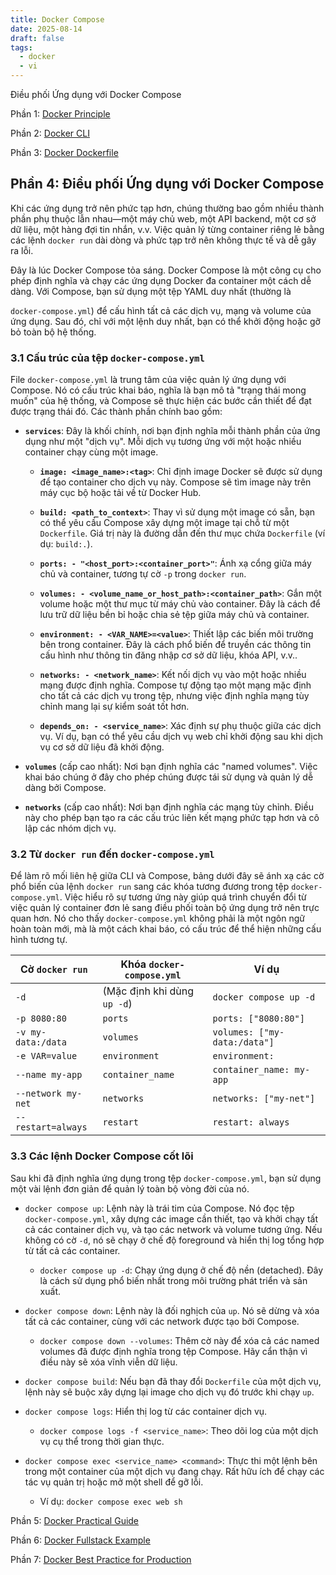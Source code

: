 ```yaml
---
title: Docker Compose
date: 2025-08-14
draft: false
tags:
  - docker
  - vi
---
```

Điều phối Ứng dụng với Docker Compose
<!--more-->

Phần 1: [Docker Principle](https://blog.nagih.io.vn/post/docker/docker/) 

Phần 2: [Docker CLI](https://blog.nagih.io.vn/post/docker/docker-cli/)

Phần 3: [Docker Dockerfile](https://blog.nagih.io.vn/post/docker/docker-dockerfile/)

## Phần 4: Điều phối Ứng dụng với Docker Compose

Khi các ứng dụng trở nên phức tạp hơn, chúng thường bao gồm nhiều thành phần phụ thuộc lẫn nhau—một máy chủ web, một API backend, một cơ sở dữ liệu, một hàng đợi tin nhắn, v.v. Việc quản lý từng container riêng lẻ bằng các lệnh `docker run` dài dòng và phức tạp trở nên không thực tế và dễ gây ra lỗi.

Đây là lúc Docker Compose tỏa sáng. Docker Compose là một công cụ cho phép định nghĩa và chạy các ứng dụng Docker đa container một cách dễ dàng. Với Compose, bạn sử dụng một tệp YAML duy nhất (thường là

`docker-compose.yml`) để cấu hình tất cả các dịch vụ, mạng và volume của ứng dụng. Sau đó, chỉ với một lệnh duy nhất, bạn có thể khởi động hoặc gỡ bỏ toàn bộ hệ thống.

### 3.1 Cấu trúc của tệp `docker-compose.yml`

File `docker-compose.yml` là trung tâm của việc quản lý ứng dụng với Compose. Nó có cấu trúc khai báo, nghĩa là bạn mô tả "trạng thái mong muốn" của hệ thống, và Compose sẽ thực hiện các bước cần thiết để đạt được trạng thái đó. Các thành phần chính bao gồm:

- **`services`**: Đây là khối chính, nơi bạn định nghĩa mỗi thành phần của ứng dụng như một "dịch vụ". Mỗi dịch vụ tương ứng với một hoặc nhiều container chạy cùng một image.
    
    - **`image: <image_name>:<tag>`**: Chỉ định image Docker sẽ được sử dụng để tạo container cho dịch vụ này. Compose sẽ tìm image này trên máy cục bộ hoặc tải về từ Docker Hub.
        
    - **`build: <path_to_context>`**: Thay vì sử dụng một image có sẵn, bạn có thể yêu cầu Compose xây dựng một image tại chỗ từ một `Dockerfile`. Giá trị này là đường dẫn đến thư mục chứa `Dockerfile` (ví dụ: `build:.`).
        
    - **`ports: - "<host_port>:<container_port>"`**: Ánh xạ cổng giữa máy chủ và container, tương tự cờ `-p` trong `docker run`.
        
    - **`volumes: - <volume_name_or_host_path>:<container_path>`**: Gắn một volume hoặc một thư mục từ máy chủ vào container. Đây là cách để lưu trữ dữ liệu bền bỉ hoặc chia sẻ tệp giữa máy chủ và container.
        
    - **`environment: - <VAR_NAME>=<value>`**: Thiết lập các biến môi trường bên trong container. Đây là cách phổ biến để truyền các thông tin cấu hình như thông tin đăng nhập cơ sở dữ liệu, khóa API, v.v..
        
    - **`networks: - <network_name>`**: Kết nối dịch vụ vào một hoặc nhiều mạng được định nghĩa. Compose tự động tạo một mạng mặc định cho tất cả các dịch vụ trong tệp, nhưng việc định nghĩa mạng tùy chỉnh mang lại sự kiểm soát tốt hơn.
        
    - **`depends_on: - <service_name>`**: Xác định sự phụ thuộc giữa các dịch vụ. Ví dụ, bạn có thể yêu cầu dịch vụ web chỉ khởi động sau khi dịch vụ cơ sở dữ liệu đã khởi động.
        
- **`volumes`** (cấp cao nhất): Nơi bạn định nghĩa các "named volumes". Việc khai báo chúng ở đây cho phép chúng được tái sử dụng và quản lý dễ dàng bởi Compose.
    
- **`networks`** (cấp cao nhất): Nơi bạn định nghĩa các mạng tùy chỉnh. Điều này cho phép bạn tạo ra các cấu trúc liên kết mạng phức tạp hơn và cô lập các nhóm dịch vụ.
    

### 3.2 Từ `docker run` đến `docker-compose.yml`

Để làm rõ mối liên hệ giữa CLI và Compose, bảng dưới đây sẽ ánh xạ các cờ phổ biến của lệnh `docker run` sang các khóa tương đương trong tệp `docker-compose.yml`. Việc hiểu rõ sự tương ứng này giúp quá trình chuyển đổi từ việc quản lý container đơn lẻ sang điều phối toàn bộ ứng dụng trở nên trực quan hơn. Nó cho thấy `docker-compose.yml` không phải là một ngôn ngữ hoàn toàn mới, mà là một cách khai báo, có cấu trúc để thể hiện những cấu hình tương tự.

|Cờ `docker run`|Khóa `docker-compose.yml`|Ví dụ|
|---|---|---|
|`-d`|(Mặc định khi dùng `up -d`)|`docker compose up -d`|
|`-p 8080:80`|`ports`|`ports: ["8080:80"]`|
|`-v my-data:/data`|`volumes`|`volumes: ["my-data:/data"]`|
|`-e VAR=value`|`environment`|`environment:`|
|`--name my-app`|`container_name`|`container_name: my-app`|
|`--network my-net`|`networks`|`networks: ["my-net"]`|
|`--restart=always`|`restart`|`restart: always`|

### 3.3 Các lệnh Docker Compose cốt lõi

Sau khi đã định nghĩa ứng dụng trong tệp `docker-compose.yml`, bạn sử dụng một vài lệnh đơn giản để quản lý toàn bộ vòng đời của nó.

- `docker compose up`: Lệnh này là trái tim của Compose. Nó đọc tệp `docker-compose.yml`, xây dựng các image cần thiết, tạo và khởi chạy tất cả các container dịch vụ, và tạo các network và volume tương ứng. Nếu không có cờ `-d`, nó sẽ chạy ở chế độ foreground và hiển thị log tổng hợp từ tất cả các container.
    
    - `docker compose up -d`: Chạy ứng dụng ở chế độ nền (detached). Đây là cách sử dụng phổ biến nhất trong môi trường phát triển và sản xuất.
        
- `docker compose down`: Lệnh này là đối nghịch của `up`. Nó sẽ dừng và xóa tất cả các container, cùng với các network được tạo bởi Compose.
    
    - `docker compose down --volumes`: Thêm cờ này để xóa cả các named volumes đã được định nghĩa trong tệp Compose. Hãy cẩn thận vì điều này sẽ xóa vĩnh viễn dữ liệu.
        
- `docker compose build`: Nếu bạn đã thay đổi `Dockerfile` của một dịch vụ, lệnh này sẽ buộc xây dựng lại image cho dịch vụ đó trước khi chạy `up`.
    
- `docker compose logs`: Hiển thị log từ các container dịch vụ.
    
    - `docker compose logs -f <service_name>`: Theo dõi log của một dịch vụ cụ thể trong thời gian thực.
        
- `docker compose exec <service_name> <command>`: Thực thi một lệnh bên trong một container của một dịch vụ đang chạy. Rất hữu ích để chạy các tác vụ quản trị hoặc mở một shell để gỡ lỗi.
    
    - Ví dụ: `docker compose exec web sh`
        


Phần 5: [Docker Practical Guide](https://blog.nagih.io.vn/post/docker/docker-practical-guide/)

Phần 6: [Docker Fullstack Example](https://blog.nagih.io.vn/post/docker/docker-fullstack-example/)

Phần 7: [Docker Best Practice for Production](https://blog.nagih.io.vn/post/docker/docker-best-practice-for-production/)